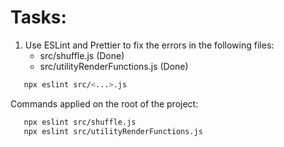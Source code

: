 # Tasks:

1. Use ESLint and Prettier to fix the errors in the following files:
   - src/shuffle.js (Done)
   - src/utilityRenderFunctions.js (Done)

```bash
   npx eslint src/<...>.js
```

Commands applied on the root of the project:

```bash
   npx eslint src/shuffle.js
   npx eslint src/utilityRenderFunctions.js
```
